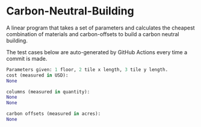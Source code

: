 # Carbon-Neutral-Building
A linear program that takes a set of parameters and calculates the cheapest combination of materials and carbon-offsets to build a carbon neutral building.

The test cases below are auto-generated by GitHub Actions every time a commit is made.
<!-- TEST CASE 1 -->
```python
Parameters given: 1 floor, 2 tile x length, 3 tile y length.
cost (measured in USD):
None

columns (measured in quantity):
None
None

carbon offsets (measured in acres):
None
```
<!-- END TEST CASE -->

<!-- TEST CASE 2 -->

<!-- END TEST CASE -->

<!-- TEST CASE 3 -->

<!-- END TEST CASE -->
